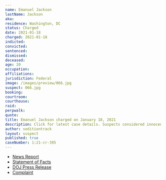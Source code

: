 ```yaml
---
name: Emanuel Jackson
lastName: Jackson
aka:
residence: Washington, DC
status: Charged
date: 2021-01-18
charged: 2021-01-18
indicted:
convicted: 
sentenced: 
dismissed: 
deceased:
age: 20
occupation:
affiliations:
jurisdiction: Federal
image: /images/preview/066.jpg
suspect: 066.jpg
booking:
courtroom:
courthouse:
raid:
perpwalk:
quote:
title: Emanuel Jackson charged on January 18, 2021
description: Click for latest case details. Suspects considered innocent until proven guilty.
author: seditiontrack
layout: suspect
published: true
caseNumber: 1:21-cr-395
---
```

- [News Report](https://www.nytimes.com/2021/01/18/us/riley-june-williams-emmanuel-jackson.html)
- [Statement of Facts](https://www.justice.gov/opa/page/file/1357096/download)
- [DOJ Press Release](https://www.justice.gov/usao-dc/pr/three-charged-federal-court-assaulting-and-impeding-local-and-federal-officers-during-us)
- [Complaint](https://www.justice.gov/opa/page/file/1357091/download)
